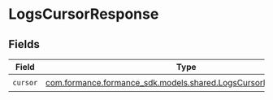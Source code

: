 # LogsCursorResponse


## Fields

| Field                                                                                                               | Type                                                                                                                | Required                                                                                                            | Description                                                                                                         |
| ------------------------------------------------------------------------------------------------------------------- | ------------------------------------------------------------------------------------------------------------------- | ------------------------------------------------------------------------------------------------------------------- | ------------------------------------------------------------------------------------------------------------------- |
| `cursor`                                                                                                            | [com.formance.formance_sdk.models.shared.LogsCursorResponseCursor](../../models/shared/LogsCursorResponseCursor.md) | :heavy_check_mark:                                                                                                  | N/A                                                                                                                 |